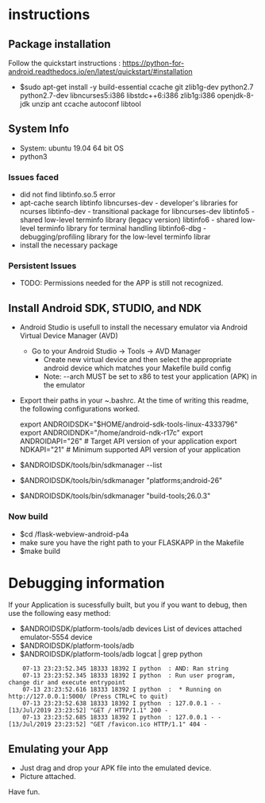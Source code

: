 # instructions

## Package installation 
Follow the quickstart instructions : https://python-for-android.readthedocs.io/en/latest/quickstart/#installation

- $sudo apt-get install -y build-essential ccache git zlib1g-dev python2.7 python2.7-dev libncurses5:i386 libstdc++6:i386 zlib1g:i386 openjdk-8-jdk unzip ant ccache autoconf libtool

## System Info
- System: ubuntu 19.04 64 bit OS
- python3

### Issues faced

- did not find libtinfo.so.5 error
- apt-cache search libtinfo
    libncurses-dev - developer's libraries for ncurses
    libtinfo-dev - transitional package for libncurses-dev
    libtinfo5 - shared low-level terminfo library (legacy version)
    libtinfo6 - shared low-level terminfo library for terminal handling
    libtinfo6-dbg - debugging/profiling library for the low-level terminfo librar
- install the necessary package

### Persistent Issues

- TODO: Permissions needed for the APP is still not recognized.

## Install Android SDK, STUDIO, and NDK

- Android Studio is usefull to install the necessary emulator via Android Virtual Device Manager (AVD)
    - Go to your Android Studio -> Tools -> AVD Manager
        - Create new virtual device and then select the appropriate android device which matches your Makefile build config
        - Note: --arch MUST be set to x86 to test your application (APK) in the emulator

- Export their paths in your ~.bashrc. At the time of writing this readme, the following configurations worked.

    export ANDROIDSDK="$HOME/android-sdk-tools-linux-4333796"
    export ANDROIDNDK="/home/android-ndk-r17c"
    export ANDROIDAPI="26"  # Target API version of your application
    export NDKAPI="21"  # Minimum supported API version of your application

- $ANDROIDSDK/tools/bin/sdkmanager --list
- $ANDROIDSDK/tools/bin/sdkmanager "platforms;android-26"
- $ANDROIDSDK/tools/bin/sdkmanager "build-tools;26.0.3"

### Now build

- $cd /flask-webview-android-p4a
- make sure you have the right path to your FLASKAPP in the Makefile
- $make build

# Debugging information

If your Application is sucessfully built, but you if you want to debug, then use the following easy method:
- $ANDROIDSDK/platform-tools/adb devices
    List of devices attached
    emulator-5554	device
- $ANDROIDSDK/platform-tools/adb
- $ANDROIDSDK/platform-tools/adb logcat | grep python

```
    07-13 23:23:52.345 18333 18392 I python  : AND: Ran string
    07-13 23:23:52.345 18333 18392 I python  : Run user program, change dir and execute entrypoint
    07-13 23:23:52.616 18333 18392 I python  :  * Running on http://127.0.0.1:5000/ (Press CTRL+C to quit)
    07-13 23:23:52.638 18333 18392 I python  : 127.0.0.1 - - [13/Jul/2019 23:23:52] "GET / HTTP/1.1" 200 -
    07-13 23:23:52.685 18333 18392 I python  : 127.0.0.1 - - [13/Jul/2019 23:23:52] "GET /favicon.ico HTTP/1.1" 404 -
```

## Emulating your App 

- Just drag and drop your APK file into the emulated device.
- Picture attached.

Have fun.

